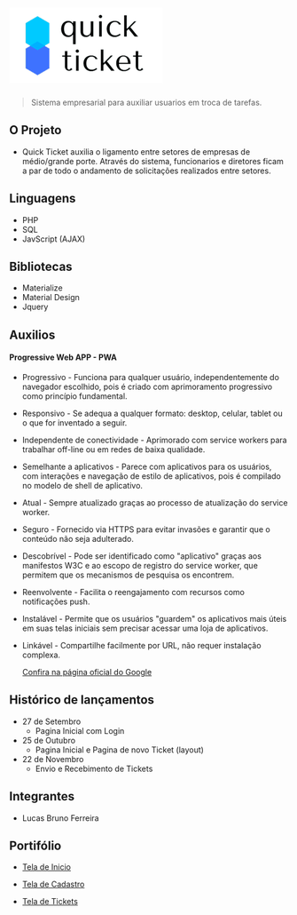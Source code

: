
# ![](images/logo-readme.png)
> Sistema empresarial para auxiliar usuarios em troca de tarefas.


## O Projeto
   * Quick Ticket auxilia o ligamento entre setores de empresas de médio/grande porte. Através do sistema, funcionarios e diretores         ficam a par de todo o andamento de solicitações realizados entre setores.

## Linguagens

* PHP
* SQL
* JavScript (AJAX)


## Bibliotecas

* Materialize
* Material Design
* Jquery

## Auxilios

#### Progressive Web APP - PWA

   * Progressivo - Funciona para qualquer usuário, independentemente do navegador escolhido, pois é criado com aprimoramento progressivo como princípio fundamental.
   * Responsivo - Se adequa a qualquer formato: desktop, celular, tablet ou o que for inventado a seguir.
   * Independente de conectividade - Aprimorado com service workers para trabalhar off-line ou em redes de baixa qualidade.
   * Semelhante a aplicativos - Parece com aplicativos para os usuários, com interações e navegação de estilo de aplicativos, pois é compilado no modelo de shell de aplicativo.
   * Atual - Sempre atualizado graças ao processo de atualização do service worker.
   * Seguro - Fornecido via HTTPS para evitar invasões e garantir que o conteúdo não seja adulterado.
   * Descobrível - Pode ser identificado como "aplicativo" graças aos manifestos W3C e ao escopo de registro do service worker, que permitem que os mecanismos de pesquisa os encontrem.
   * Reenvolvente - Facilita o reengajamento com recursos como notificações push.
   * Instalável - Permite que os usuários "guardem" os aplicativos mais úteis em suas telas iniciais sem precisar acessar uma loja de aplicativos.
   * Linkável - Compartilhe facilmente por URL, não requer instalação complexa. 
     
     [Confira na página oficial do Google](https://developers.google.com/web/fundamentals/codelabs/your-first-pwapp/?hl=pt-br)
    

## Histórico de lançamentos

* 27 de Setembro
    * Pagina Inicial com Login
* 25 de Outubro
    * Pagina Inicial e Pagina de novo Ticket (layout)
* 22 de Novembro
    * Envio e Recebimento de Tickets

## Integrantes

* Lucas Bruno Ferreira

## Portifólio

* [Tela de Inicio](https://imgur.com/E2rknp2.png)


* [Tela de Cadastro](https://i.imgur.com/iso1LCo.png)


* [Tela de Tickets](https://i.imgur.com/SFElLXC.png)




